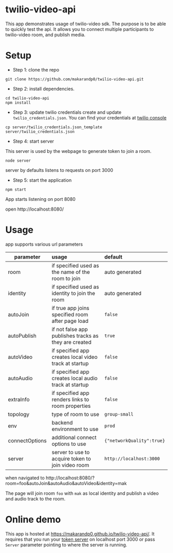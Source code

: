 # twilio-video-api

This app demonstrates usage of twilio-video sdk. The purpose is to be able to quickly test the api. It allows you to connect multiple participants to  twilio-video room, and publish media.

# Setup
- Step 1: clone the repo

```
git clone https://github.com/makarandp0/twilio-video-api.git

```

- Step 2: install dependencies.

```
cd twilio-video-api
npm install
```

- Step 3: update twilio credentials
create and update `twilio_credentials.json`. You can find your credentials at [twilio console](https://www.twilio.com/console/project/settings)

```
cp server/twilio_credentials.json_template server/twilio_credentials.json

```

- Step 4: start server

This server is used by the webpage to generate token to join a room.
```
node server
```
server by defaults listens to requests on port 3000

- Step 5: start the application
```
npm start
```

App starts listening on port 8080

open http://localhost:8080/


# Usage

app supports various url parameters

| parameter     | usage                                 | default  |
| ------------- |:--------------------------------------|:--------|
| room          | if specified used as the name of the room to join | auto generated |
| identity      | if specified used as identity to join the room  | auto generated   |
| autoJoin      | if true app joins specified room after page load  | `false`   |
| autoPublish   | if not false app publishes tracks as they are created  | `true`   |
| autoVideo     | if specified app creates local video track at startup  |  `false`  |
| autoAudio     | if specified app creates local audio track at startup  |  `false`  |
| extraInfo     | if specified app renders links to room properties      |  `false`  |
| topology      | type of room to use  |  `group-small`  |
| env           | backend environment to use  |  `prod`  |
| connectOptions| additional connect options to use  | `{"networkQuality":true}`   |
| server        | server to use to acquire token to join video room |  `http://localhost:3000`  |


when navigated to
http://localhost:8080/?room=foo&autoJoin&autoAudio&autoVideo&identity=mak

The page will join room `foo` with `mak` as local identity and publish a video and audio track to the room.


# Online demo
This app is hosted at https://makarandp0.github.io/twilio-video-api/. It requires that you run your [token server](https://github.com/makarandp0/twilio-video-api/tree/main/server) on localhost port 3000 or pass `Server` parameter pointing to where the server is running.
